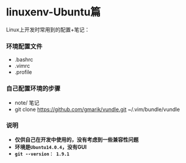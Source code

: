 # linuxenv-Ubuntu篇
Linux上开发时常用到的配置+笔记：  
### 环境配置文件  
 - .bashrc
 - .vimrc
 - .profile

### 自己配置环境的步骤  
 - note/ 笔记
 - git clone https://github.com/gmarik/vundle.git ~/.vim/bundle/vundle
  
    
### 说明
 - **仅供自己在开发中使用的，没有考虑到一些兼容性问题**
 - **环境是`Ubuntu14.0.4`，没有GUI** 
 - **`git --version： 1.9.1`**
